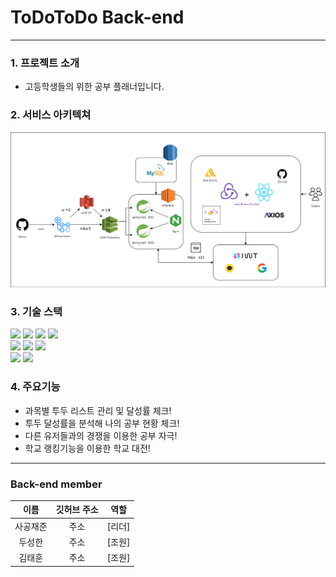 # ToDoToDo Back-end

---

### 1. 프로젝트 소개
- 고등학생들의  위한 공부 플래너입니다.
###  2. 서비스 아키텍쳐

   ![서비스 아키텍쳐](https://github.com/MungT/ToDoList_backend/blob/main/%EC%84%9C%EB%B9%84%EC%8A%A4%20%EC%95%84%ED%82%A4%ED%85%8D%EC%B3%90.png)


### 3. 기술 스택

   <div>
   <img src="https://img.shields.io/badge/java-007396?style=for-the-badge&logo=java&logoColor=white">
   <img src="https://img.shields.io/badge/mysql-4479A1?style=for-the-badge&logo=mysql&logoColor=white">   
   <img src="https://img.shields.io/badge/springboot-6DB33F?style=for-the-badge&logo=springboot&logoColor=white">
   <img src="https://img.shields.io/badge/linux-FCC624?style=for-the-badge&logo=linux&logoColor=black">
   <br>

   <img src="https://img.shields.io/badge/amazonaws-232F3E?style=for-the-badge&logo=amazonaws&logoColor=white">
   <img src="https://img.shields.io/badge/github-181717?style=for-the-badge&logo=github&logoColor=white">
   <img src="https://img.shields.io/badge/git-F05032?style=for-the-badge&logo=git&logoColor=white">
   <br>

   <img src="https://img.shields.io/badge/gradle-02303A?style=for-the-badge&logo=gradle&logoColor=white">
   <img src="https://img.shields.io/badge/amazonS3-4053D6?style=for-the-badge&logo=Amazon S3&logoColor=white">
   <br>
    </div>

### 4. 주요기능
- 과목별 투두 리스트 관리 및 달성률 체크!
- 투두 달성률을 분석해 나의 공부 현황 체크!
- 다른 유저들과의 경쟁을 이용한 공부 자극!
- 학교 랭킹기능을 이용한 학교 대전!
***
### Back-end member

|  이름  | 깃허브 주소 |  역할  |
|:----:|:------:|:----:|
| 사공재준 |   주소   | [리더] |
| 두성한  |   주소   | [조원] |
| 김태훈  |   주소   | [조원] |

